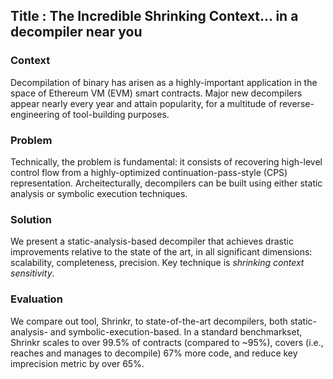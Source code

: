 
## Title : The Incredible Shrinking Context... in a decompiler near you


### Context

Decompilation of binary has arisen as a highly-important application in the space of Ethereum VM (EVM) smart contracts. Major new decompilers appear nearly every year and attain popularity, for a multitude of reverse-engineering of tool-building purposes.


### Problem

Technically, the problem is fundamental: it consists of recovering high-level control flow from a highly-optimized continuation-pass-style (CPS) representation. Archeitecturally, decompilers can be built using either static analysis or symbolic execution techniques.

### Solution

We present a static-analysis-based decompiler that achieves drastic improvements relative to the state of the art, in all significant dimensions: scalability, completeness, precision. Key technique is _shrinking context sensitivity_. 

### Evaluation

We compare out tool, Shrinkr, to state-of-the-art decompilers, both static-analysis- and symbolic-execution-based. In a standard benchmarkset, Shrinkr scales to over 99.5% of contracts (compared to ~95%), covers (i.e., reaches and manages to decompile) 67% more code, and reduce key imprecision metric by over 65%.



